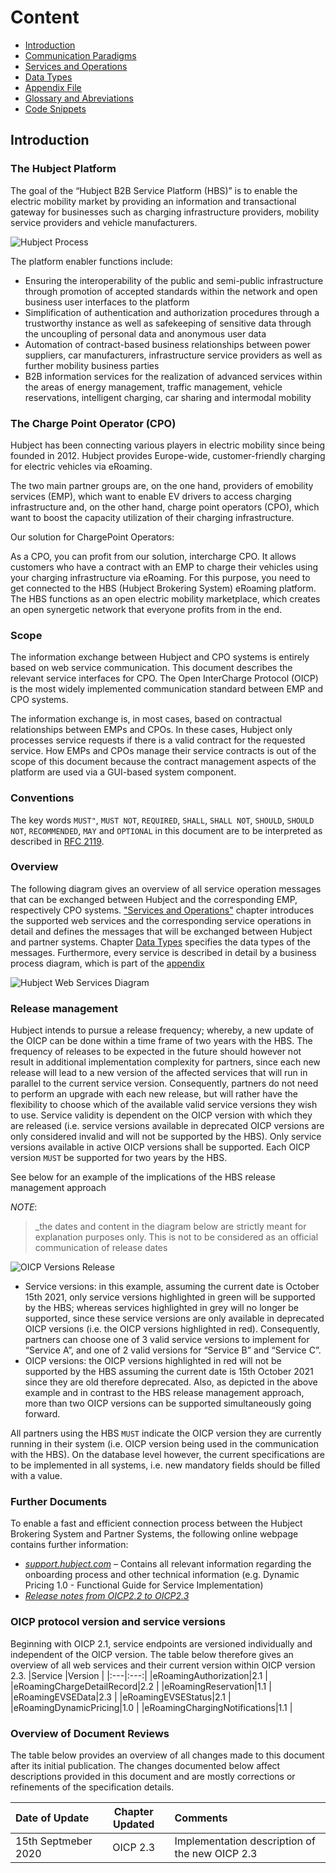 # Content

* [Introduction](#introduction)  
* [Communication Paradigms](01_CPO_Communication_Paradigms.asciidoc)
* [Services and Operations](02_CPO_Services_and_Operations.asciidoc)
* [Data Types](03_CPO_Data_Types.asciidoc)
* [Appendix File](04_Appendix.asciidoc)
* [Glossary and Abreviations](05_Glossary_and_Abreviations.asciidoc)
* [Code Snippets](06_CPO_Code_Snippets.asciidoc)

## Introduction
### The Hubject Platform

The goal of the “Hubject B2B Service Platform (HBS)” is to enable the electric mobility market by providing an information and transactional gateway for businesses such as charging infrastructure providers, mobility service providers and vehicle manufacturers.

![Hubject Process](images/hubject_1.jpg)

The platform enabler functions include: 

* Ensuring the interoperability of the public and semi-public infrastructure through promotion of accepted standards within the network and open business user interfaces to the platform
* Simplification of authentication and authorization procedures through a trustworthy instance as well as safekeeping of sensitive data through the uncoupling of personal data and anonymous user data
* Automation of contract-based business relationships between power suppliers, car manufacturers, infrastructure service providers as well as further mobility business parties
* B2B information services for the realization of advanced services within the areas of energy management, traffic management, vehicle reservations, intelligent charging, car sharing and intermodal mobility

### The Charge Point Operator (CPO)
Hubject has been connecting various players in electric mobility since being founded in 2012. Hubject provides Europe-wide, customer-friendly charging for electric vehicles via eRoaming.

The two main partner groups are, on the one hand, providers of emobility services (EMP), which want to enable EV drivers to access charging infrastructure and, on the other hand, charge point operators (CPO), which want to boost the capacity utilization of their charging infrastructure.

Our solution for ChargePoint Operators: 

As a CPO, you can profit from our solution, intercharge CPO. It allows customers who have a contract with an EMP to charge their vehicles using your charging infrastructure via eRoaming. For this purpose, you need to get connected to the HBS (Hubject Brokering System) eRoaming platform. The HBS functions as an open electric mobility marketplace, which creates an open synergetic network that everyone profits from in the end.

### Scope

The information exchange between Hubject and CPO systems is entirely based on web service communication. This document describes the relevant service interfaces for CPO. The Open InterCharge Protocol (OICP) is the most widely implemented communication standard between EMP and CPO systems.

The information exchange is, in most cases, based on contractual relationships between EMPs and CPOs. In these cases, Hubject only processes service requests if there is a valid contract for the requested service. How EMPs and CPOs manage their service contracts is out of the scope of this document because the contract management aspects of the platform are used via a GUI-based system component.

### Conventions

The key words `MUST"`, `MUST NOT`, `REQUIRED`, `SHALL`, `SHALL NOT`, `SHOULD`, `SHOULD NOT`, `RECOMMENDED`, `MAY` and `OPTIONAL` in this document are to be interpreted as described in [RFC 2119](https://tools.ietf.org/html/rfc2119).  

### Overview

The following diagram gives an overview of all service operation messages that can be exchanged between Hubject and the corresponding EMP, respectively CPO systems.
 ["Services and Operations"](02_CPO_Services_and_Operations.asciidoc) chapter introduces the supported web services and the corresponding service operations in detail and defines the messages that will be exchanged between Hubject and partner systems. Chapter [Data Types](03_CPO_Data_Types.asciidoc) specifies the data types of the messages. Furthermore, every service is described in detail by a business process diagram, which is part of the [appendix](04_Appendix.asciidoc)

![Hubject Web Services Diagram](images/web_services.png)

### Release management  

Hubject intends to pursue a release frequency; whereby, a new update of the OICP can be done within a time frame of two years with the HBS. The frequency of releases to be expected in the future should however not result in additional implementation complexity for partners, since each new release will lead to a new version of the affected services that will run in parallel to the current service version. Consequently, partners do not need to perform an upgrade with each new release, but will rather have the flexibility to choose which of the available valid service versions they wish to use. Service validity is dependent on the OICP version with which they are released (i.e. service versions available in deprecated OICP versions are only considered invalid and will not be supported by the HBS). Only service versions available in active OICP versions shall be supported. Each OICP version `MUST` be supported for two years by the HBS. 

See below for an example of the implications of the HBS release management approach

*NOTE*: 
>_the dates and content in the diagram below are strictly meant for explanation purposes only. This is not to be considered as an official communication of release dates

![OICP Versions Release](images/oicp_version_release_example.png)

* Service versions: in this example, assuming the current date is October 15th 2021, only service versions highlighted in green will be supported by the HBS; whereas services highlighted in grey will no longer be supported, since these service versions are only available in deprecated OICP versions (i.e. the OICP versions highlighted in red). Consequently, partners can choose one of 3 valid service versions to implement for “Service A”, and one of 2 valid versions for “Service B” and “Service C”. 
* OICP versions: the OICP versions highlighted in red will not be supported by the HBS assuming the current date is 15th October 2021 since they are old therefore deprecated. Also, as depicted in the above example and in contrast to the HBS release management approach, more than two OICP versions can be supported simultaneously going forward.

All partners using the HBS `MUST` indicate the OICP version they are currently running in their system (i.e. OICP version being used in the communication with the HBS). On the database level however, the current specifications are to be implemented in all systems, i.e. new mandatory fields should be filled with a value.
### Further Documents

To enable a fast and efficient connection process between the Hubject Brokering System and Partner Systems, the following online webpage contains further information:

* [*support.hubject.com*](https://support.hubject.com/hc/en-us) – Contains all relevant information regarding the onboarding process and other technical information (e.g. Dynamic Pricing 1.0 - Functional Guide for Service Implementation)
* [*Release notes from OICP2.2 to OICP2.3*](https://github.com/oicp-moderator/OICP-2.3-Draft/blob/master/Realease_Notes.asciidoc)

### OICP protocol version and service versions

Beginning with OICP 2.1, service endpoints are versioned individually and independent of the OICP version. The table below therefore gives an overview of all web services and their current version within OICP version 2.3.
|Service |Version     |
|:---|:---:|
|eRoamingAuthorization|2.1   |   
|eRoamingChargeDetailRecord|2.2   |
|eRoamingReservation|1.1   | 
|eRoamingEVSEData|2.3   | 
|eRoamingEVSEStatus|2.1  | 
|eRoamingDynamicPricing|1.0   | 
|eRoamingChargingNotifications|1.1  | 

### Overview of Document Reviews  

The table below provides an overview of all changes made to this document after its initial publication. The changes documented below affect descriptions provided in this document and are mostly corrections or refinements of the specification details.

|Date of Update |Chapter Updated     | Comments |
|:---|:---:|:---|
|15th Septmeber 2020|OICP 2.3   |   Implementation description of the new OICP 2.3  